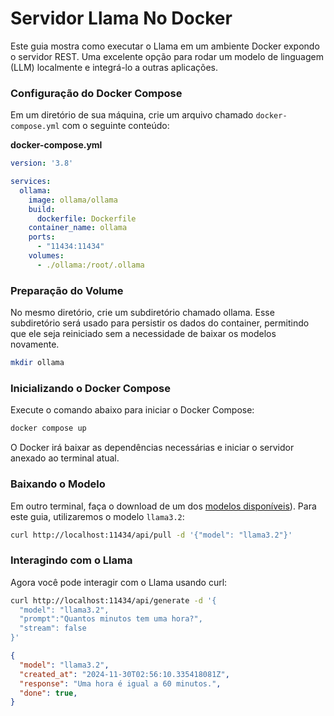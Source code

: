 # Servidor Llama No Docker

Este guia mostra como executar o Llama em um ambiente Docker expondo o servidor REST. Uma excelente opção para rodar um modelo de linguagem (LLM) localmente e integrá-lo a outras aplicações.

### Configuração do Docker Compose
Em um diretório de sua máquina, crie um arquivo chamado `docker-compose.yml` com o seguinte conteúdo:

**docker-compose.yml**
```yml
version: '3.8'

services:
  ollama:
    image: ollama/ollama
    build:
      dockerfile: Dockerfile
    container_name: ollama
    ports:
      - "11434:11434"
    volumes:
      - ./ollama:/root/.ollama
```

### Preparação do Volume
No mesmo diretório, crie um subdiretório chamado ollama. Esse subdiretório será usado para persistir os dados do container, permitindo que ele seja reiniciado sem a necessidade de baixar os modelos novamente.

```bash
mkdir ollama
```

### Inicializando o Docker Compose
Execute o comando abaixo para iniciar o Docker Compose:

```bash
docker compose up
```
O Docker irá baixar as dependências necessárias e iniciar o servidor anexado ao terminal atual.

### Baixando o Modelo
Em outro terminal, faça o download de um dos [modelos disponíveis](https://github.com/ollama/ollama?tab=readme-ov-file#model-library)). Para este guia, utilizaremos o modelo `llama3.2`:

```bash
curl http://localhost:11434/api/pull -d '{"model": "llama3.2"}'
```

### Interagindo com o Llama
Agora você pode interagir com o Llama usando curl:

```bash
curl http://localhost:11434/api/generate -d '{
  "model": "llama3.2",
  "prompt":"Quantos minutos tem uma hora?",
  "stream": false
}'
```
```json
{
  "model": "llama3.2",
  "created_at": "2024-11-30T02:56:10.335418081Z",
  "response": "Uma hora é igual a 60 minutos.",
  "done": true,
}
```
